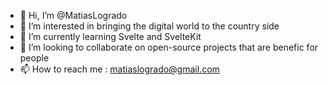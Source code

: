 - 👋 Hi, I’m @MatiasLogrado
- 👀 I’m interested in bringing the digital world to the country side
- 🌱 I’m currently learning Svelte and SvelteKit
- 💞️ I’m looking to collaborate on open-source projects that are benefic for people
- 📫 How to reach me : matiaslogrado@gmail.com

<!---
MatiasLogrado/MatiasLogrado is a ✨ special ✨ repository because its `README.md` (this file) appears on your GitHub profile.
You can click the Preview link to take a look at your changes.
--->
